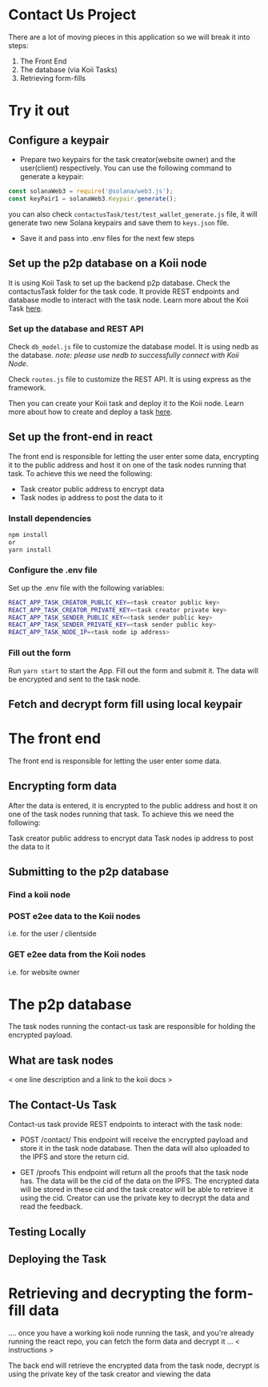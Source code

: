 # Contact Us Project

There are a lot of moving pieces in this application so we will break it into steps:
1. The Front End
2. The database (via Koii Tasks)
3. Retrieving form-fills

# Try it out

## Configure a keypair

- Prepare two keypairs for the task creator(website owner) and the user(client) respectively. You can use the following command to generate a keypair:

```javascript
const solanaWeb3 = require('@solana/web3.js');
const keyPair1 = solanaWeb3.Keypair.generate();
```

you can also check `contactusTask/test/test_wallet_generate.js` file, it will generate two new Solana keypairs and save them to `keys.json` file.

- Save it and pass into .env files for the next few steps

## Set up the p2p database on a Koii node

It is using Koii Task to set up the backend p2p database. Check the contactusTask folder for the task code. It provide REST endpoints and database modle to interact with the task node. Learn more about the Koii Task [here](https://docs.koii.network/develop/koii-task-101/what-are-tasks/).

### Set up the database and REST API

Check `db_model.js` file to customize the database model. It is using nedb as the database. *note: please use nedb to successfully connect with Koii Node*. 

Check `routes.js` file to customize the REST API. It is using express as the framework.

Then you can create your Koii task and deploy it to the Koii node. Learn more about how to create and deploy a task [here](https://docs.koii.network/quickstart/command-line-tool/create-task-cli).

## Set up the front-end in react

The front end is responsible for letting the user enter some data, encrypting it to the public address and host it on one of the task nodes running that task. To achieve this we need the following:

- Task creator public address to encrypt data
- Task nodes ip address to post the data to it

### Install dependencies

```bash
npm install
or
yarn install
```

### Configure the .env file

Set up the .env file with the following variables:

```bash
REACT_APP_TASK_CREATOR_PUBLIC_KEY=<task creator public key>
REACT_APP_TASK_CREATOR_PRIVATE_KEY=<task creator private key>
REACT_APP_TASK_SENDER_PUBLIC_KEY=<task sender public key>
REACT_APP_TASK_SENDER_PRIVATE_KEY=<task sender public key>
REACT_APP_TASK_NODE_IP=<task node ip address>
```


### Fill out the form

Run `yarn start` to start the App. Fill out the form and submit it. The data will be encrypted and sent to the task node.

## Fetch and decrypt form fill using local keypair

# The front end 
The front end is responsible for letting the user enter some data. 

## Encrypting form data
After the data is entered, it is encrypted to the public address and host it on one of the task nodes running that task. To achieve this we need the following:
	
Task creator public address to encrypt data
Task nodes ip address to post the data to it

## Submitting to the p2p database

### Find a koii node

### POST e2ee data to the Koii nodes
i.e. for the user / clientside


### GET e2ee data from the Koii nodes
i.e. for website owner

# The p2p database
The task nodes running the contact-us task are responsible for  holding the encrypted payload.

## What are task nodes
< one line description and a link to the koii docs > 

## The Contact-Us Task
Contact-us task provide REST endpoints to interact with the task node:

- POST /contact/
    This endpoint will receive the encrypted payload and store it in the task node database. Then the data will also uploaded to the IPFS and store the return cid.

- GET /proofs
    This endpoint will return all the proofs that the task node has. The data will be the cid of the data on the IPFS. The encrypted data will be stored in these cid and the task creator will be able to retrieve it using the cid. Creator can use the private key to decrypt the data and read the feedback.

## Testing Locally

## Deploying the Task


# Retrieving and decrypting the form-fill data
.... once you have a working koii node running the task, and you're already running the react repo, you can fetch the form data and decrypt it ... < instructions >

The back end will retrieve the encrypted data from the task node, decrypt is using the private key of the task creator and viewing the data